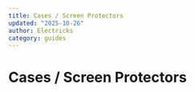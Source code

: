 ```yaml
---
title: Cases / Screen Protectors
updated: "2025-10-26"
author: Electricks
category: guides
---
```


# Cases / Screen Protectors

